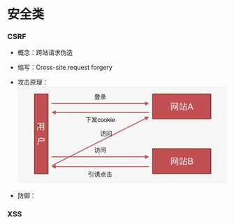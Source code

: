 # 安全类

### CSRF

* 概念：跨站请求伪造
* 缩写：Cross-site request forgery
* 攻击原理：
![./img/001.png](./img/001.png)



* 防御：

### XSS